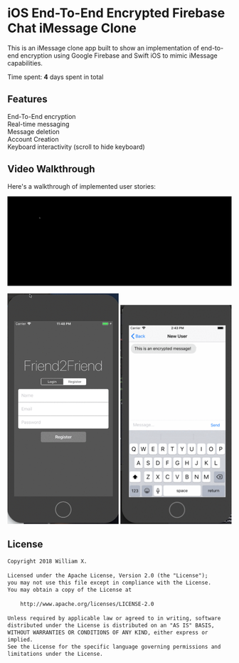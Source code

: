 # iOS End-To-End Encrypted Firebase Chat iMessage Clone

This is an iMessage clone app built to show an implementation of end-to-end encryption using Google Firebase and Swift iOS to mimic iMessage capabilities.

Time spent: **4** days spent in total

## Features
End-To-End encryption  
Real-time messaging  
Message deletion  
Account Creation  
Keyboard interactivity (scroll to hide keyboard)  


## Video Walkthrough

Here's a walkthrough of implemented user stories:

<img src='https://github.com/williamx98/iOS_EndToEnd_Encrypted_Firebase_iMessage_App/blob/master/demo.gif' title='Video Walkthrough' width='900' alt='Video Walkthrough' />
<p float="left">
<img src='https://github.com/williamx98/iOS_EndToEnd_Encrypted_Firebase_iMessage_App/blob/master/login.gif' title='Video Walkthrough' width='250' alt='Video Walkthrough' />
<img src='https://github.com/williamx98/iOS_EndToEnd_Encrypted_Firebase_iMessage_App/blob/master/keyboard.gif' title='Video Walkthrough' width='250' alt='Video Walkthrough' />
</p>

## License

    Copyright 2018 William X.

    Licensed under the Apache License, Version 2.0 (the "License");
    you may not use this file except in compliance with the License.
    You may obtain a copy of the License at

        http://www.apache.org/licenses/LICENSE-2.0

    Unless required by applicable law or agreed to in writing, software
    distributed under the License is distributed on an "AS IS" BASIS,
    WITHOUT WARRANTIES OR CONDITIONS OF ANY KIND, either express or implied.
    See the License for the specific language governing permissions and
    limitations under the License.
